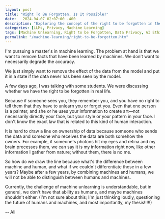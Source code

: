 ```yaml
---
layout: post
title: "Right To Be Forgotten, Is It Possible?"
date:   2024-04-07 02:07:00 -400
description: "Exploring the concept of the right to be forgotten in the context of machine learning and data privacy."
categories: [LLMs, Privacy, Machine Learning]
tags: [Machine Unlearning, Right to be Forgotten, Data Privacy, AI Ethics]
permalink: "/machine-learning/right-to-be-forgotten.htm"
---
```


I'm pursuing a master's in machine learning. The problem at hand is that we want to remove facts that have been learned by machines. We don't want to necessarily degrade the accuracy.

We just simply want to remove the effect of the data from the model and put it in a state if the data never has been seen by the model.

A few days ago, I was talking with some students. We were discussing whether we have the right to be forgotten in real life.

Because if someone sees you, they remember you, and you have no right to tell them that they have to unlearn you or forget you.
Even that one person is a painter, and she or he uses your information to create art—not necessarily directly your face, but your style or your pattern in your face.
I don't know the exact law that is related to this kind of human interaction.

It is hard to draw a line on ownership of data because someone who sends the data and someone who receives the data are both somehow the owners.
For example, if someone's photons hit my eyes and retina and my brain processes them, we can say it is my information right now, like other information I gather from nature; without them, there is no me.

So how do we draw the line because what's the difference between machine and human, and what if we couldn't differentiate those in a few years?
Maybe after a few years, by combining machines and humans, we will not be able to distinguish between humans and machines.

Currently, the challenge of machine unlearning is understandable, but in general, we don't have that ability as humans, and maybe machines shouldn't either. (I'm not sure about this; I'm just thinking loudly, questioning the future of humans and machines, and most importantly, my thesis!!!!!) 

-- Ali




